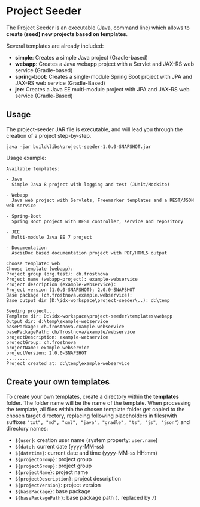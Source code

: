 # Project Seeder

The Project Seeder is an executable (Java, command line) which allows to **create (seed) new projects based on templates**.

Several templates are already included:
* **simple**: Creates a simple Java project (Gradle-based)
* **webapp**: Creates a Java webapp project with a Servlet and JAX-RS web service (Gradle-based)
* **spring-boot**: Creates a single-module Spring Boot project with JPA and JAX-RS web service (Gradle-Based)
* **jee**: Creates a Java EE multi-module project with JPA and JAX-RS web service (Gradle-Based)

## Usage

The project-seeder JAR file is executable, and will lead you through the creation of a project step-by-step.
```
java -jar build\libs\project-seeder-1.0.0-SNAPSHOT.jar
```
Usage example:
```
Available templates:

- Java
  Simple Java 8 project with logging and test (JUnit/Mockito)

- Webapp
  Java web project with Servlets, Freemarker templates and a REST/JSON web service
  
- Spring-Boot
  Spring Boot project with REST controller, service and repository

- JEE
  Multi-module Java EE 7 project
  
- Documentation
  AsciiDoc based documentation project with PDF/HTML5 output

Choose template: web
Choose template (webapp):
Project group (org.test): ch.frostnova
Project name (webapp-project): example-webservice
Project description (example-webservice):
Project version (1.0.0-SNAPSHOT): 2.0.0-SNAPSHOT
Base package (ch.frostnova.example.webservice):
Base output dir (D:\idx-workspace\project-seeder\..): d:\temp

Seeding project...
Template dir: D:\idx-workspace\project-seeder\templates\webapp
Output dir: d:\temp\example-webservice
basePackage: ch.frostnova.example.webservice
basePackagePath: ch/frostnova/example/webservice
projectDescription: example-webservice
projectGroup: ch.frostnova
projectName: example-webservice
projectVersion: 2.0.0-SNAPSHOT
.........
Project created at: d:\temp\example-webservice
```

## Create your own templates

To create your own templates, create a directory within the **templates** folder. The folder name will be the name of the template. When processing the template, all files within the chosen template folder get copied to the chosen target directory, replacing following placeholders in files(with suffixes `"txt", "md", "xml", "java", "gradle", "ts", "js", "json"`) and directory names:

 - `${user}`: creation user name (system property: `user.name`)
 - `${date}`: current date (yyyy-MM-ss)
 - `${datetime}`: current date and time (yyyy-MM-ss HH:mm)
 - `${projectGroup}`: project group
 - `${projectGroup}`: project group
 - `${projectName}`: project name
 - `${projectDescription}`: project description
 - `${projectVersion}`: project version
 - `${basePackage}`: base package
 - `${basePackagePath}`: base package path (`.` replaced by `/`)

